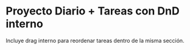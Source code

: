 # Proyecto Diario + Tareas con DnD interno

Incluye drag interno para reordenar tareas dentro de la misma sección.